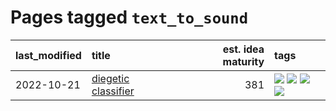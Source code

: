 # Pages tagged `text_to_sound`

|last_modified|title|est. idea maturity|tags
|:---|:---|---:|:---|
|2022-10-21|[diegetic classifier](../diegetic-classifier.md)|381|[![](https://img.shields.io/badge/tag-audio-b08442)](../tags/audio.md) [![](https://img.shields.io/badge/tag-classification-e6ab9)](../tags/classification.md) [![](https://img.shields.io/badge/tag-experimental-869bd0)](../tags/experimental.md) [![](https://img.shields.io/badge/tag-text_to_sound-abf295)](../tags/text_to_sound.md)|